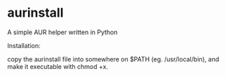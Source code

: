 # aurinstall
A simple AUR helper written in Python

Installation:

copy the aurinstall file into somewhere on $PATH (eg. /usr/local/bin), and
make it executable with chmod +x. 
